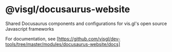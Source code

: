 # @visgl/docusaurus-website

Shared Docusaurus components and configurations for vis.gl's open source Javascript frameworks

For documentation, see [https://github.com/visgl/dev-tools/tree/master/modules/docusaurus-website/docs]
